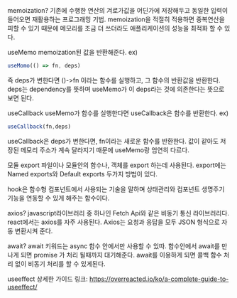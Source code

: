 memoization?
기존에 수행한 연산의 겨로가값을 어딘가에 저장해두고 동일한 입력이 들어오면 재활용하는 프로그래밍 기법.
memoization을 적절히 적용하면 중복연산을 피할 수 있기 때문에 메모리를 조금 더 쓰더라도 애플리케이션의 성능을 최적화 할 수 있다.

useMemo
memoization된 값을 반환해준다.
ex)

```javascript
useMomo(() => fn, deps)
```
즉 deps가 변한다면 ()->fn 이라는 함수를 실행하고, 그 함수의 반환값을 반환한다.
deps는 dependency를 뜻하며 useMemo가 이 deps라는 것에 의존한다는 뜻으로 보면 된다.

useCallback
useMemo가 함수를 실행한다면 useCallback은 함수를 반환한다.
ex)

```javascript
useCallback(fn,deps)
```
useCallback은 deps가 변한다면, fn이라는 새로운 함수를 반환한다.
값이 같아도 저장된 메모리 주소가 계속 달라지기 때문에 useMemo랑 엄연히 다르다.

모듈 export
파일이나 모듈안의 함수나, 객체를 export 하는데 사용된다.
export에는 Named exports와 Default exports 두가지 방법이 있다.

hook은 함수형 컴포넌트에서 사용되는 기술을 말하며 상태관리와 컴포넌트 생명주기 기능을 연동할 수 있게 해주는 함수이다.

axios?
javascript라이브러리 중 하나인 Fetch Api와 같은 비동기 통신 라이브러리다.
react에서는 axios를 자주 사용된다.
Axios는 요청과 응답을 모두 JSON 형식으로 자동 변환시켜 준다.

await?
await 키워드는 async 함수 안에서만 사용할 수 있따.
함수안에서 await를 만나게 되면 promise 가 처리 될때까지 대기해준다.
await를 이용하게 되면 콜백 함수 처리 없이 비동기 처리를 할 수 있게된다.

useeffect 상세한 가이드 링크: https://overreacted.io/ko/a-complete-guide-to-useeffect/
